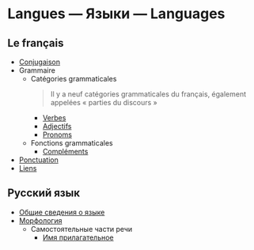 # Langues — Языки — Languages

## Le français

- [Conjugaison](french/conjugaison.md)
- Grammaire
  - Catégories grammaticales
    > Il y a neuf catégories grammaticales du français, également appelées « parties du discours »
    - [Verbes](french/grammaire/catégories%20grammaticales/verbes.md)
    - [Adjectifs](french/grammaire/adjectifs.md)
    - [Pronoms](french/grammaire/catégories%20grammaticales/pronoms.md)
  - Fonctions grammaticales
    - [Compléments](french/compléments.md)
- [Ponctuation](french/ponctuation.md)
- [Liens](french/liens.md)

## Русский язык

- [Общие сведения о языке](russian/general.md)
- [Морфология](russian/morphology/morphology.md)
  - Самостоятельные части речи
    - [Имя прилагательное](russian/morphology/adjective.md)